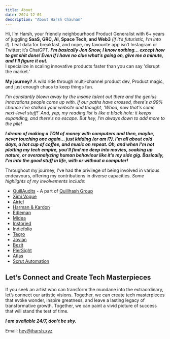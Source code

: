 ```yaml
---
title: About
date: 2024-12-01
description: "About Harsh Chauhan"
---
```


Hi, I’m Harsh, your friendly neighbourhood Product Generalist with 6+ years of juggling **SaaS, GRC, AI, Space Tech, and Web3** *(if it’s futuristic, I’m into it)*. 
I eat data for breakfast, and nope, my favourite app isn’t Instagram or Twitter; it’s ChatGPT. 
***I'm basically Jon Snow, I know nothing… except how to get shit done! Even if I have no clue what’s going on, give me a minute, and I’ll figure it out.*** 
<br>I specialize in scaling innovative products faster than you can say 'disrupt the market.' <br/> 

**My journey?** A wild ride through multi-channel product dev, Product magic, and just enough chaos to keep things fun. 


*I'm constantly blown away by the insane talent out there and the genius innovations people come up with. If our paths have crossed, there's a 99% chance I’ve stalked your website and thought, 'Whoa, now that's some next-level stuff!' And, yep, my reading list is like a black hole: it keeps expanding, and there's no escape. But hey, I’m always down to add more to the pile!*

***I dream of making a TON of money with computers and then, maybe, never touching one again… just kidding (or am I?). I’m all about cold days, a hot cup of coffee, and music on repeat. Oh, and when I'm not plotting my tech empire, you'll find me deep into movies, soaking up nature, or overanalyzing human behaviour like it’s my side gig. Basically, I'm into the good stuff in life, with or without a computer!***

Throughout my journey, I've had the privilege of being involved in various endeavours, offering my contributions in diverse capacities. *Some highlights of my involvements include*:
 

*    [QuillAudits](https://www.quillaudits.com/smart-contract-audit) - A part of [Quillhash Group](https://quillhash.com/)
*    [Ximi Vogue](https://ximivogueretail.com/)
*    [Airtel](https://airtel.in)
*    [Harman & Kardon](https://in.harmankardon.com/)
*    [Edleman](https://www.edelman.com/)
*    [Midea](https://www.midea.com/in)
*    [Instoried](https://instoried.com/)
*    [Indiefolio](https://indiefolio.com/)
*    [Tegro](https://tegro.com/)
*    [Jovian](https://jovian.com/)
*    [Bezit](https://bezit.co/)
*    [PierSight](https://piersight.space/)
*    [Atlas](https://atlas.so?)
*    [Scrut Automation](https://scrut.io/)
   
## Let’s Connect and Create Tech Masterpieces

If you seek an artist who can transform the mundane into the extraordinary, let’s connect our artistic visions. Together, we can create tech masterpieces that evoke wonder, inspire greatness, and leave a lasting legacy of transformative growth. Together, we can paint a vivid picture of success that will stand the test of time.

***I am available 24/7, don't be shy.***

Email: <a href="mailto:hey@iharsh.xyz"> hey@iharsh.xyz </a>
